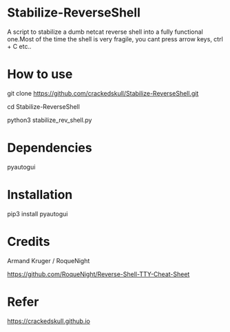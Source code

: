 # Stabilize-ReverseShell
A script to stabilize a dumb netcat reverse shell into a fully functional one.Most of the time the shell is very fragile, you cant press arrow keys, ctrl + C etc.. 



# How to use

git clone https://github.com/crackedskull/Stabilize-ReverseShell.git

cd Stabilize-ReverseShell

python3 stabilize_rev_shell.py

# Dependencies
pyautogui

# Installation

pip3 install pyautogui

# Credits

Armand Kruger / RoqueNight

https://github.com/RoqueNight/Reverse-Shell-TTY-Cheat-Sheet

# Refer

https://crackedskull.github.io
